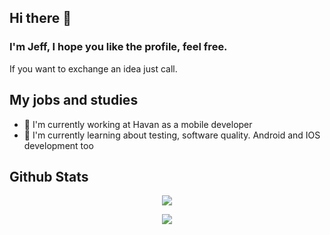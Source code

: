 ## Hi there 👋

### I'm Jeff, I hope you like the profile, feel free.

If you want to exchange an idea just call.

## My jobs and studies

- 🔭 I'm currently working at Havan as a mobile developer
- 🌱 I'm currently learning about testing, software quality. Android and IOS development too


## Github Stats

<p align="center">
  <img src="https://github-readme-stats.vercel.app/api?username=jefferssonsemin&show_icons=true&theme=tokyonight&count_private=true&hide=issues&card_width=500">
</p>

<p align="center">
  <img src="https://github-readme-stats.vercel.app/api/top-langs/?username=jefferssonsemin&theme=tokyonight&card_width=495">
</p>
